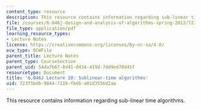 ```yaml
---
content_type: resource
description: This resource contains information regarding sub-linear time algorithms.
file: /courses/6-046j-design-and-analysis-of-algorithms-spring-2012/723f5bdb98447116fb6ba01d3556d2aa_MIT6_046JS12_lec20.pdf
file_type: application/pdf
learning_resource_types:
- Lecture Notes
license: https://creativecommons.org/licenses/by-nc-sa/4.0/
ocw_type: OCWFile
parent_title: Lecture Notes
parent_type: CourseSection
parent_uid: 54da7b67-8d41-8434-419d-7dd9ed78d45f
resourcetype: Document
title: '6.046J Lecture 20: Sublinear-time algorithms'
uid: 723f5bdb-9844-7116-fb6b-a01d3556d2aa
---
```

This resource contains information regarding sub-linear time algorithms.